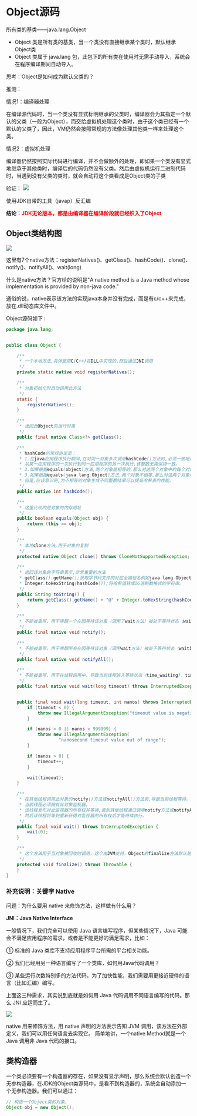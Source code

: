 # Object源码

所有类的基类——java.lang.Object
- Object 类是所有类的基类，当一个类没有直接继承某个类时，默认继承Object类
- Object 类属于 java.lang 包，此包下的所有类在使用时无需手动导入，系统会在程序编译期间自动导入。

思考：Object是如何成为默认父类的？

推测：

情况1：编译器处理

在编译源代码时，当一个类没有显式标明继承的父类时，编译器会为其指定一个默认的父类（一般为Object），而交给虚拟机处理这个类时，由于这个类已经有一个默认的父类了，因此，VM仍然会按照常规的方法像处理其他类一样来处理这个类。

情况2：虚拟机处理

编译器仍然按照实际代码进行编译，并不会做额外的处理，即如果一个类没有显式地继承于其他类时，编译后的代码仍然没有父类。然后由虚拟机运行二进制代码时，当遇到没有父类的类时，就会自动将这个类看成是Object类的子类

验证：
![](./asserts/1.1.png)

使用JDK自带的工具（javap）反汇编

**结论：<font color=red>JDK无论版本，都是由编译器在编译阶段就已经织入了Object</font>**

## Object类结构图
![](./asserts/1.2.png)

这里有7个native方法：registerNatives()、getClass()、hashCode()、clone()、notify()、notifyAll()、wait(long)

什么是native方法？官方给的说明是"A native method is a Java method whose implementation is provided by non-java code."

通俗的说，native表示该方法的实现java本身并没有完成，而是有c/c++来完成，放在.dll动态库文件中。

Object源码如下 : 
```java
package java.lang;


public class Object {

    /**
     * 一个本地方法,具体是用C(C++)在DLL中实现的,然后通过JNI调用
     */
    private static native void registerNatives();

    /**
     * 对象初始化时自动调用此方法
     */
    static {
        registerNatives();
    }

    /**
     * 返回此Object的运行时类
     */
    public final native Class<?> getClass();

    /**
     * hashCode的常规协定是：
     * 1.在java应用程序执行期间,在对同一对象多次调用hashCode()方法时,必须一致地返回相同的整数,前提是将对象进行equals比较时所用的信息没有被修改。
     * 从某一应用程序的一次执行到同一应用程序的另一次执行,该整数无需保持一致。
     * 2.如果根据equals(object)方法,两个对象是相等的,那么对这两个对象中的每个对象调用hashCode方法都必须生成相同的整数结果。
     * 3.如果根据equals(java.lang.Object)方法,两个对象不相等,那么对这两个对象中的任一对象上调用hashCode()方法不要求一定生成不同的整数结果。
     * 但是,应该意识到,为不相等的对象生成不同整数结果可以提高哈希表的性能。
     */
    public native int hashCode();

    /**
     * 这里比较的是对象的内存地址
     */
    public boolean equals(Object obj) {
        return (this == obj);
    }

    /**
     * 本地clone方法,用于对象的复制
     */
    protected native Object clone() throws CloneNotSupportedException;

    /**
     * 返回该对象的字符串表示,非常重要的方法
     * getClass().getName();获取字节码文件的对应全路径名例如java.lang.Object
     * Integer.toHexString(hashCode());将哈希值转成16进制数格式的字符串。
     */
    public String toString() {
        return getClass().getName() + "@" + Integer.toHexString(hashCode());
    }

    /**
     * 不能被重写，用于唤醒一个在因等待该对象（调用了wait方法）被处于等待状态（waiting 或 time_wait）的线程，该方法只能同步     * 方法或同步块中调用
     */
    public final native void notify();

    /**
     * 不能被重写，用于唤醒所有在因等待该对象（调用wait方法）被处于等待状态（waiting或time_waiting）的线程，该方法只能同步方      * 法或同步块中调用
     */
    public final native void notifyAll();

    /**
     * 不能被重写，用于在线程调用中，导致当前线程进入等待状态（time_waiting)，timeout单位为毫秒,该方法只能同步方法或同步块中     * 调用,超过设置时间后线程重新进入可运行状态
     */
    public final native void wait(long timeout) throws InterruptedException;


    public final void wait(long timeout, int nanos) throws InterruptedException {
        if (timeout < 0) {
            throw new IllegalArgumentException("timeout value is negative");
        }

        if (nanos < 0 || nanos > 999999) {
            throw new IllegalArgumentException(
                    "nanosecond timeout value out of range");
        }

        if (nanos > 0) {
            timeout++;
        }

        wait(timeout);
    }

    /**
     * 在其他线程调用此对象的notify()方法或notifyAll()方法前,导致当前线程等待。换句话说,此方法的行为就好像它仅执行wait(0)调       用一样。
     * 当前线程必须拥有此对象监视器。
     * 该线程发布对此监视器的所有权并等待,直到其他线程通过调用notify方法或notifyAll方法通知在此对象的监视器上等待的线程醒来,
     * 然后该线程将等到重新获得对监视器的所有权后才能继续执行。
     */
    public final void wait() throws InterruptedException {
        wait(0);
    }

    /**
     * 这个方法用于当对象被回收时调用，这个由JVM支持，Object的finalize方法默认是什么都没有做，如果子类需要在对象被回收时执行        一些逻辑处理，则可以重写finalize方法。
     */
    protected void finalize() throws Throwable {
    }
}
```
### 补充说明：关键字 Native
问题：为什么要用 native 来修饰方法，这样做有什么用？

**JNI：Java Native Interface**

一般情况下，我们完全可以使用 Java 语言编写程序，但某些情况下，Java 可能会不满足应用程序的需求，或者是不能更好的满足需求，比如：

① 标准的 Java 类库不支持应用程序平台所需的平台相关功能。

② 我们已经用另一种语言编写了一个类库，如何用Java代码调用？

③ 某些运行次数特别多的方法代码，为了加快性能，我们需要用更接近硬件的语言（比如汇编）编写。

上面这三种需求，其实说到底就是如何用 Java 代码调用不同语言编写的代码。那么 JNI 应运而生了。

![](./asserts/1.3.png)

native 用来修饰方法，用 native 声明的方法表示告知 JVM 调用，该方法在外部定义，我们可以用任何语言去实现它。 简单地讲，一个native Method就是一个 Java 调用非 Java 代码的接口。

## 类构造器

一个类必须要有一个构造器的存在，如果没有显示声明，那么系统会默认创造一个无参构造器，在JDK的Object类源码中，是看不到构造器的，系统会自动添加一个无参构造器。我们可以通过：
```java
// 构造一个Object类的对象。
Object obj = new Object();
```
